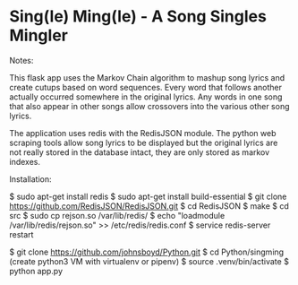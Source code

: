 # Sing(le) Ming(le) - A Song Singles Mingler
 
Notes:

This flask app uses the Markov Chain algorithm to mashup song lyrics and create cutups based on word sequences.
Every word that follows another actually occurred somewhere in the original lyrics.  Any words in one song that
also appear in other songs allow crossovers into the various other song lyrics.  

The application uses redis with the RedisJSON module.  The python web scraping tools allow song lyrics to be 
displayed but the original lyrics are not really stored in the database intact, they are only stored as markov 
indexes. 


Installation:

$ sudo apt-get install redis
$ sudo apt-get install build-essential
$ git clone https://github.com/RedisJSON/RedisJSON.git
$ cd RedisJSON
$ make
$ cd src
$ sudo cp rejson.so /var/lib/redis/
$ echo "loadmodule /var/lib/redis/rejson.so" >> /etc/redis/redis.conf
$ service redis-server restart

$ git clone https://github.com/johnsboyd/Python.git
$ cd Python/singming
(create python3 VM with virtualenv or pipenv)
$ source .venv/bin/activate
$ python app.py
